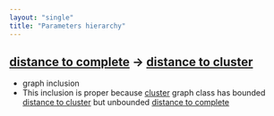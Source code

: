 ```yaml
---
layout: "single"
title: "Parameters hierarchy"
---
```

<!--this is a generated file-->

## [distance to complete](../WAU7vf_connected_dist) → [distance to cluster](../WAU7vf_dist)
* graph inclusion
* This inclusion is proper because [cluster](#WAU7vf) graph class has bounded [distance to cluster](../WAU7vf_dist) but unbounded [distance to complete](../WAU7vf_connected_dist)
